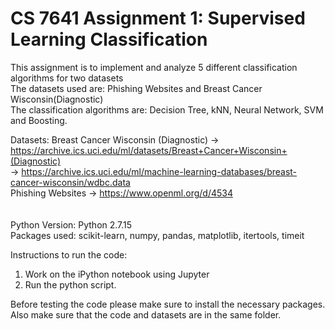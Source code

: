 # CS 7641 Assignment 1: Supervised Learning Classification<br>

This assignment is to implement and analyze 5 different classification algorithms for two datasets<br>
The datasets used are: Phishing Websites and Breast Cancer Wisconsin(Diagnostic)<br>
The classification algorithms are: Decision Tree, kNN, Neural Network, SVM and Boosting.<br>

Datasets:
Breast Cancer Wisconsin (Diagnostic)  -> https://archive.ics.uci.edu/ml/datasets/Breast+Cancer+Wisconsin+(Diagnostic) <br>
                                                  -> https://archive.ics.uci.edu/ml/machine-learning-databases/breast-cancer-wisconsin/wdbc.data <br>
Phishing Websites -> https://www.openml.org/d/4534 <br>
<br>
<br>
Python Version: Python 2.7.15<br>
Packages used: scikit-learn, numpy, pandas, matplotlib, itertools, timeit<br>

Instructions to run the code:<br>
1. Work on the iPython notebook using Jupyter<br>
2. Run the python script.<br>

Before testing the code please make sure to install the necessary packages. Also make sure that the code and datasets are in the same folder.<br>
